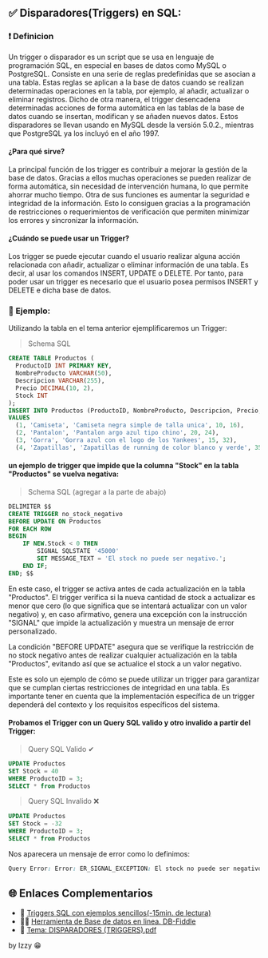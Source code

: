 ## ✅ Disparadores(Triggers) en SQL:

### ❗ Definicion

Un trigger o disparador es un script que se usa en lenguaje de programación SQL, en especial en bases de datos como MySQL o
PostgreSQL. Consiste en una serie de reglas predefinidas que se asocian a una tabla. Estas reglas se aplican a la base de datos cuando se realizan
determinadas operaciones en la tabla, por ejemplo, al añadir, actualizar o eliminar registros. Dicho de otra manera, el trigger desencadena
determinadas acciones de forma automática en las tablas de la base de datos cuando se insertan, modifican y se añaden nuevos datos. Estos
disparadores se llevan usando en MySQL desde la versión 5.0.2., mientras que PostgreSQL ya los incluyó en el año 1997.

#### ¿Para qué sirve?

La principal función de los trigger es contribuir a mejorar la gestión de la base de datos. Gracias a ellos muchas operaciones se pueden realizar de
forma automática, sin necesidad de intervención humana, lo que permite ahorrar mucho tiempo. Otra de sus funciones es aumentar la seguridad e
integridad de la información. Esto lo consiguen gracias a la programación de restricciones o requerimientos de verificación que permiten minimizar los
errores y sincronizar la información.

#### ¿Cuándo se puede usar un Trigger?

Los trigger se puede ejecutar cuando el usuario realizar alguna acción relacionada con añadir, actualizar o eliminar información de una tabla. Es
decir, al usar los comandos INSERT, UPDATE o DELETE. Por tanto, para poder usar un trigger es necesario que el usuario posea permisos INSERT y
DELETE e dicha base de datos.

### 🤔 Ejemplo:

Utilizando la tabla en el tema anterior ejemplificaremos un Trigger:

> Schema SQL
```SQL
CREATE TABLE Productos (
  ProductoID INT PRIMARY KEY,
  NombreProducto VARCHAR(50),
  Descripcion VARCHAR(255),
  Precio DECIMAL(10, 2),
  Stock INT
);
INSERT INTO Productos (ProductoID, NombreProducto, Descripcion, Precio, Stock)
VALUES 
  (1, 'Camiseta', 'Camiseta negra simple de talla unica', 10, 16),
  (2, 'Pantalon', 'Pantalon argo azul tipo chino', 20, 24),
  (3, 'Gorra', 'Gorra azul con el logo de los Yankees', 15, 32),
  (4, 'Zapatillas', 'Zapatillas de running de color blanco y verde', 35, 13);
```

#### un ejemplo de trigger que impide que la columna "Stock" en la tabla "Productos" se vuelva negativa:

> Schema SQL (agregar a la parte de abajo)
```SQL
DELIMITER $$
CREATE TRIGGER no_stock_negativo
BEFORE UPDATE ON Productos
FOR EACH ROW
BEGIN
    IF NEW.Stock < 0 THEN
        SIGNAL SQLSTATE '45000'
        SET MESSAGE_TEXT = 'El stock no puede ser negativo.';
    END IF;
END; $$

```

En este caso, el trigger se activa antes de cada actualización en la tabla "Productos". El trigger verifica si la nueva cantidad de stock a actualizar es menor que cero (lo que significa que se intentará actualizar con un valor negativo) y, en caso afirmativo, genera una excepción con la instrucción "SIGNAL" que impide la actualización y muestra un mensaje de error personalizado.

La condición "BEFORE UPDATE" asegura que se verifique la restricción de no stock negativo antes de realizar cualquier actualización en la tabla "Productos", evitando así que se actualice el stock a un valor negativo.

Este es solo un ejemplo de cómo se puede utilizar un trigger para garantizar que se cumplan ciertas restricciones de integridad en una tabla. Es importante tener en cuenta que la implementación específica de un trigger dependerá del contexto y los requisitos específicos del sistema.

#### Probamos el Trigger con un Query SQL valido y otro invalido a partir del Trigger:

> Query SQL Valido ✔

```SQL
UPDATE Productos
SET Stock = 40
WHERE ProductoID = 3;
SELECT * from Productos
```


> Query SQL Invalido ❌

```SQL
UPDATE Productos
SET Stock = -32
WHERE ProductoID = 3;
SELECT * from Productos
```

Nos aparecera un mensaje de error como lo definimos:

```CSS
Query Error: Error: ER_SIGNAL_EXCEPTION: El stock no puede ser negativo.
```


## 🌐 Enlaces Complementarios

 + 📄 [Triggers SQL con ejemplos sencillos(-15min. de lectura)](https://www.srcodigofuente.es/aprender-sql/triggers-sql)
 + 👨‍💻 [Herramienta de Base de datos en linea. DB-Fiddle](https://www.db-fiddle.com/)
 + 📕 [Tema: DISPARADORES (TRIGGERS).pdf](https://www.udb.edu.sv/udb_files/recursos_guias/informatica-ingenieria/base-de-datos-ii/2019/ii/guia-7.pdf) 

by Izzy 😁
